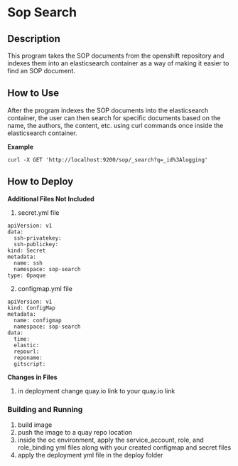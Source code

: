 # Sop Search 

## Description
This program takes the SOP documents from the openshift repository and indexes them into an
elasticsearch container as a way of making it easier to find an SOP document.

## How to Use 
After the program indexes the SOP documents into the elasticsearch container, the user can then search for specific documents based on the name, the authors, the content, etc. using curl commands once inside the elasticsearch container.

**Example** 

`curl -X GET 'http://localhost:9200/sop/_search?q=_id%3Alogging'`

## How to Deploy

**Additional Files Not Included**
1. secret.yml file 

```
apiVersion: v1
data:
  ssh-privatekey:
  ssh-publickey:
kind: Secret
metadata:
  name: ssh
  namespace: sop-search
type: Opaque
```

2. configmap.yml file 

```
apiVersion: v1
kind: ConfigMap
metadata:
  name: configmap
  namespace: sop-search
data:
  time: 
  elastic: 
  repourl: 
  reponame: 
  gitscript: 
```

**Changes in Files**
1. in deployment change quay.io link to your quay.io link

### Building and Running
1. build image
2. push the image to a quay repo location
3. inside the oc environment, apply the service_account, role, and role_binding yml files along with your created configmap and secret files
4. apply the deployment yml file in the deploy folder

